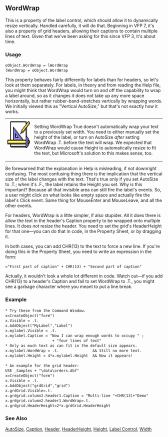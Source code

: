 ## WordWrap

This is a property of the label control, which should allow it to dynamically resize vertically. Handled carefully, it will do that. Beginning in VFP 7, it's also a property of grid headers, allowing their captions to contain multiple lines of text. Given that we've been asking for this since VFP 3, it's about time.

### Usage

```foxpro
oObject.WordWrap = lWordWrap
lWordWrap = oObject.WordWrap
```

This property behaves fairly differently for labels than for headers, so let's look at them separately. For labels, in theory and from reading the Help file, you might think that WordWrap would turn on and off the capability to wrap a label around, so as it changes it does not take up any more space horizontally, but rather rubber-band-stretches vertically by wrapping words. We initially viewed this as "Vertical AutoSize," but that's not exactly how it works.

<table>
<tr>
  <td width="17%" valign="top">
<img width="94" height="94" src="design.gif">
  </td>
  <td width="83%">
  <p>Setting WordWrap True doesn't automatically wrap your text to a previously set width. You need to either manually set the height of the label, or turn on AutoSize <i>after</i> setting WordWrap .T. before the text will wrap. We expected that WordWrap would cause Height to automatically resize to fit the text, but Microsoft's solution to this makes sense, too. </p>
  </td>
 </tr>
</table>

Be forewarned that the explanation in Help is misleading, if not downright confusing. The most confusing thing there is the implication that the vertical size of the label changes with the text. That's true only if you set AutoSize to .T.; when it's .F., the label retains the Height you set. Why is this important? Because all that invisible area can still fire the label's events. So, a user might click on what looks like empty space and actually fire the label's Click event. Same thing for MouseEnter and MouseLeave, and all the other events.

For headers, WordWrap is a little simpler, if also stupider. All it does there is allow the text in the header's Caption property to be wrapped onto multiple lines. It does *not* resize the header. You need to set the grid's HeaderHeight for that one&mdash;you can do that in code, in the Property Sheet, or by dragging it.

In both cases, you can add CHR(13) to the text to force a new line. If you're doing this in the Property Sheet, you need to write an expression in the form:

```foxpro
="First part of caption" + CHR(13) + "Second part of caption"
```
Actually, it wouldn't look a whole lot different in code. Watch out&mdash;if you add CHR(13) to a header's Caption and fail to set WordWrap to .T., you might see a garbage character where you meant to put a line break.

### Example

```foxpro
* Try these from the Command Window.
x=CreateObject("form")
x.Visible = .t.
x.AddObject("MyLabel","Label")
x.mylabel.Visible = .t.
x.mylabel.Caption = "Now I can wrap enough words to occupy " ;
                     + "four lines of text"
* Only as much text as can fit in the default size appears.
x.mylabel.WordWrap = .t.               && Still no more text.
x.mylabel.Height = 4*x.mylabel.Height  && Now it appears!

* An example for the grid header:
USE _Samples + "\data\orders.dbf"
x=CreateObject("form")
x.Visible = .t.
x.AddObject("grdGrid","grid")
x.grdGrid.Visible=.t.
x.grdgrid.column2.header1.Caption = "Multi-line "+CHR(13)+"Demo"
x.grdgrid.column2.header1.WordWrap=.t.
x.grdgrid.HeaderHeight=2*x.grdGrid.HeaderHeight
```
### See Also

[AutoSize](s4g478.md), [Caption](s4g482.md), [Header](s4g488.md), [HeaderHeight](s4g505.md), [Height](s4g368.md), [Label Control](s4g511.md), [Width](s4g368.md)